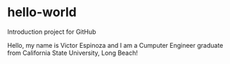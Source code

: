 # hello-world
Introduction project for GitHub

Hello, my name is Victor Espinoza and I am a Cumputer Engineer graduate from California State University, Long Beach!
